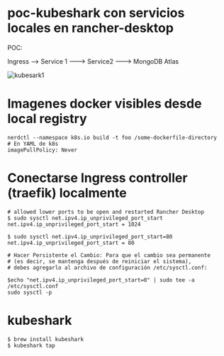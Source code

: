# poc-kubeshark con servicios locales en rancher-desktop


POC:

Ingress -->  Service 1 ---> Service2 ---> MongoDB Atlas

![kubesark1](https://github.com/user-attachments/assets/1d564b59-461a-4e6a-a4ed-37053b026125)


# Imagenes docker visibles desde local registry 


```
nerdctl --namespace k8s.io build -t foo /some-dockerfile-directory 
# En YAML de k8s
imagePullPolicy: Never 
```

# Conectarse Ingress controller (traefik) localmente

```
# allowed lower ports to be open and restarted Rancher Desktop 
$ sudo sysctl net.ipv4.ip_unprivileged_port_start 
net.ipv4.ip_unprivileged_port_start = 1024

$ sudo sysctl net.ipv4.ip_unprivileged_port_start=80 
net.ipv4.ip_unprivileged_port_start = 80 

# Hacer Persistente el Cambio: Para que el cambio sea permanente 
# (es decir, se mantenga después de reiniciar el sistema), 
# debes agregarlo al archivo de configuración /etc/sysctl.conf: 

$echo "net.ipv4.ip_unprivileged_port_start=0" | sudo tee -a /etc/sysctl.conf 
sudo sysctl -p  
```
# kubeshark

```
$ brew install kubeshark
$ kubeshark tap
```
